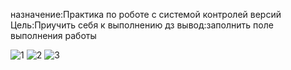 назначение:Практика по роботе с системой контролей версий
Цель:Приучить себя к выполнению дз
вывод:заполнить поле выполнения работы

![1](https://github.com/dimafil1903/010217/raw/master/image/Снимок1.png)
![2](https://github.com/dimafil1903/010217/raw/master/image/Снимок2.png)
![3](https://github.com/dimafil1903/010217/raw/master/image/Снимок3.png)


